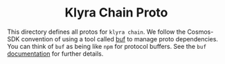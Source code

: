 <h1 align="center">Klyra Chain Proto</h1>

This directory defines all protos for `klyra chain`. We follow the Cosmos-SDK convention of using a tool called
[buf](https://github.com/bufbuild/buf) to manage proto dependencies. You can think of `buf` as being like `npm` for
protocol buffers. See the `buf` [documentation](https://docs.buf.build/how-to/iterate-on-modules#update-dependencies)
for further details.
